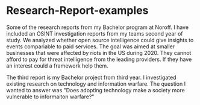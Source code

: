 # Research-Report-examples
Some of the research reports from my Bachelor program at Noroff.
I have included an OSINT investigation reports from my teams second year of study. We analyzed whether open source intelligence could give insights to events 
compariable to paid services. The goal was aimed at smaller businesses that were affected by riots in the US during 2020. They cannot afford to pay for threat intelligence from the leading providers. If they have an interest could a framework help them. 

The third report is my Bachelor project from third year. I investigated existing research on technology and information warfare. The question I wanted to answer was "Does adopting technology make a society more vulnerable to informaiton warfare?"
